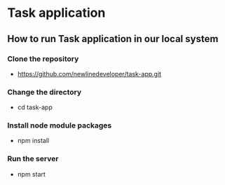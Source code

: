# Task application

## How to run Task application in our local system

 ### Clone the repository
 
 * https://github.com/newlinedeveloper/task-app.git 
 
 ### Change the directory
 
  * cd task-app
 
 ### Install node module packages
 
  * npm install
 
 ### Run the server
 
  * npm start
